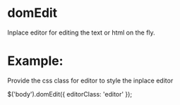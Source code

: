 # domEdit

Inplace editor for editing the text or html on the fly.

# Example: 

Provide the css class for editor to style the inplace editor

$('body').domEdit({
  editorClass: 'editor'
});
